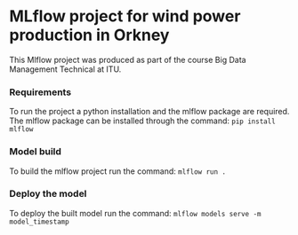 # MLflow project for wind power production in Orkney

This Mlflow project was produced as part of the course Big Data Management Technical at ITU. 

### Requirements 
To run the project a python installation and the mlflow package are required. 
The mlflow package can be installed through the command:
 `pip install mlflow`

### Model build
To build the mlflow project run the command:
`mlflow run .`

### Deploy the model 
To deploy the built model run the command:
`mlflow models serve -m model_timestamp`